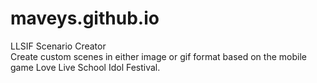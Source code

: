 # maveys.github.io
LLSIF Scenario Creator<br>
Create custom scenes in either image or gif format based on the mobile game Love Live School Idol Festival.

